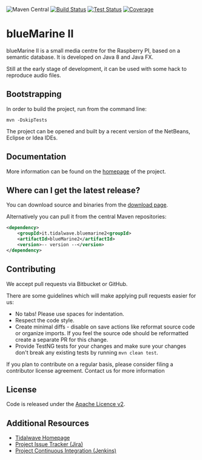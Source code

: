 ![Maven Central](https://img.shields.io/maven-central/v/it.tidalwave.bluemarine2/bluemarine2.svg)
[![Build Status](https://img.shields.io/jenkins/s/http/services.tidalwave.it/ci/blueMarine2_Build_from_Scratch.svg)](http://services.tidalwave.it/ci/view/blueMarine2)
[![Test Status](https://img.shields.io/jenkins/t/http/services.tidalwave.it/ci/blueMarine2.svg)](http://services.tidalwave.it/ci/view/blueMarine2)
[![Coverage](https://img.shields.io/jenkins/c/http/services.tidalwave.it/ci/blueMarine2.svg)](http://services.tidalwave.it/ci/view/blueMarine2)

blueMarine II
================================

blueMarine II is a small media centre for the Raspberry PI, based on a semantic database. It is developed on Java 8 and
Java FX.

Still at the early stage of development, it can be used with some hack to reproduce audio files.


Bootstrapping
-------------

In order to build the project, run from the command line:

```mvn -DskipTests```

The project can be opened and built by a recent version of the NetBeans, Eclipse or Idea IDEs.


Documentation
-------------

More information can be found on the [homepage](http://blueMarine.tidalwave.it) of the project.


Where can I get the latest release?
-----------------------------------
You can download source and binaries from the [download page](https://bitbucket.org/tidalwave/bluemarine2-src/src).

Alternatively you can pull it from the central Maven repositories:

```xml
<dependency>
    <groupId>it.tidalwave.bluemarine2<groupId>
    <artifactId>blueMarine2</artifactId>
    <version>-- version --</version>
</dependency>
```


Contributing
------------

We accept pull requests via Bitbucket or GitHub.

There are some guidelines which will make applying pull requests easier for us:

* No tabs! Please use spaces for indentation.
* Respect the code style.
* Create minimal diffs - disable on save actions like reformat source code or organize imports. If you feel the source
  ode should be reformatted create a separate PR for this change.
* Provide TestNG tests for your changes and make sure your changes don't break any existing tests by running
```mvn clean test```.

If you plan to contribute on a regular basis, please consider filing a contributor license agreement. Contact us for
 more information


License
-------
Code is released under the [Apache Licence v2](https://www.apache.org/licenses/LICENSE-2.0.txt).


Additional Resources
--------------------

* [Tidalwave Homepage](http://tidalwave.it)
* [Project Issue Tracker (Jira)](http://services.tidalwave.it/jira/browse/BM2)
* [Project Continuous Integration (Jenkins)](http://services.tidalwave.it/ci/view/blueMarine2)
